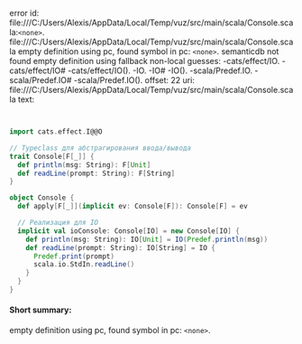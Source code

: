 error id: file:///C:/Users/Alexis/AppData/Local/Temp/vuz/src/main/scala/Console.scala:`<none>`.
file:///C:/Users/Alexis/AppData/Local/Temp/vuz/src/main/scala/Console.scala
empty definition using pc, found symbol in pc: `<none>`.
semanticdb not found
empty definition using fallback
non-local guesses:
	 -cats/effect/IO.
	 -cats/effect/IO#
	 -cats/effect/IO().
	 -IO.
	 -IO#
	 -IO().
	 -scala/Predef.IO.
	 -scala/Predef.IO#
	 -scala/Predef.IO().
offset: 22
uri: file:///C:/Users/Alexis/AppData/Local/Temp/vuz/src/main/scala/Console.scala
text:
```scala


import cats.effect.I@@O

// Typeclass для абстрагирования ввода/вывода
trait Console[F[_]] {
  def println(msg: String): F[Unit]
  def readLine(prompt: String): F[String]
}

object Console {
  def apply[F[_]](implicit ev: Console[F]): Console[F] = ev

  // Реализация для IO
  implicit val ioConsole: Console[IO] = new Console[IO] {
    def println(msg: String): IO[Unit] = IO(Predef.println(msg))
    def readLine(prompt: String): IO[String] = IO {
      Predef.print(prompt)
      scala.io.StdIn.readLine()
    }
  }
}


```


#### Short summary: 

empty definition using pc, found symbol in pc: `<none>`.